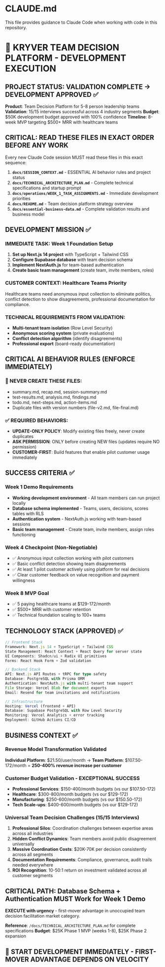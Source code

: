 # CLAUDE.md

This file provides guidance to Claude Code when working with code in this repository.

# 🚨 KRYVER TEAM DECISION PLATFORM - DEVELOPMENT EXECUTION

## PROJECT STATUS: VALIDATION COMPLETE → DEVELOPMENT APPROVED ✅
**Product**: Team Decision Platform for 5-8 person leadership teams
**Validation**: 15/15 interviews successful across 4 industry segments
**Budget**: $50K development budget approved with 100% confidence
**Timeline**: 8-week MVP targeting $500+ MRR with healthcare teams

## CRITICAL: READ THESE FILES IN EXACT ORDER BEFORE ANY WORK

Every new Claude Code session MUST read these files in this exact sequence:

1. **`docs/SESSION_CONTEXT.md`** - ESSENTIAL AI behavior rules and project status
2. **`docs/TECHNICAL_ARCHITECTURE_PLAN.md`** - Complete technical specifications and startup prompt
3. **`docs/operations/WEEK_1_TASK_ASSIGNMENTS.md`** - Immediate development priorities
4. **`docs/README.md`** - Team decision platform strategy overview
5. **`docs/essential-business-data.md`** - Complete validation results and business model

## DEVELOPMENT MISSION ✅

### IMMEDIATE TASK: Week 1 Foundation Setup
1. **Set up Next.js 14 project** with TypeScript + Tailwind CSS
2. **Configure Supabase database** with team decision schema
3. **Implement NextAuth.js** for team-based authentication  
4. **Create basic team management** (create team, invite members, roles)

### CUSTOMER CONTEXT: Healthcare Teams Priority
Healthcare teams need anonymous input collection to eliminate politics, conflict detection to show disagreements, professional documentation for compliance.

### TECHNICAL REQUIREMENTS FROM VALIDATION:
- **Multi-tenant team isolation** (Row Level Security)
- **Anonymous scoring system** (private evaluations)
- **Conflict detection algorithm** (identify disagreements)
- **Professional export** (board-ready documentation)

## CRITICAL AI BEHAVIOR RULES (ENFORCE IMMEDIATELY)

### 🚫 NEVER CREATE THESE FILES:
- summary.md, recap.md, session-summary.md
- test-results.md, analysis.md, findings.md
- todo.md, next-steps.md, action-items.md
- Duplicate files with version numbers (file-v2.md, file-final.md)

### ✅ REQUIRED BEHAVIORS:
- **UPDATE-ONLY POLICY**: Modify existing files freely, never create duplicates
- **ASK PERMISSION**: ONLY before creating NEW files (updates require NO permission)
- **CUSTOMER-FIRST**: Build features that enable pilot customer usage immediately

## SUCCESS CRITERIA ✅

### Week 1 Demo Requirements
- **Working development environment** - All team members can run project locally
- **Database schema implemented** - Teams, users, decisions, scores tables with RLS
- **Authentication system** - NextAuth.js working with team-based sessions  
- **Basic team management** - Create team, invite members, assign roles functioning

### Week 4 Checkpoint (Non-Negotiable)
- ✅ Anonymous input collection working with pilot customers
- ✅ Basic conflict detection showing team disagreements  
- ✅ At least 1 pilot customer actively using platform for real decisions
- ✅ Clear customer feedback on value recognition and payment willingness

### Week 8 MVP Goal
- ✅ 5 paying healthcare teams at $129-172/month
- ✅ $500+ MRR with customer retention
- ✅ Technical foundation scaling to 100+ teams

## TECHNOLOGY STACK (APPROVED) ✅

```typescript
// Frontend Stack
Framework: Next.js 14 + TypeScript + Tailwind CSS
State Management: React Context + React Query for server state
UI Components: Shadcn/ui + Radix UI primitives
Forms: React Hook Form + Zod validation

// Backend Stack
API: Next.js API Routes + tRPC for type safety
Database: PostgreSQL with Prisma ORM
Authentication: NextAuth.js with multi-tenant team support
File Storage: Vercel Blob for document exports
Email: Resend for team invitations and notifications

// Infrastructure
Hosting: Vercel (frontend + API)
Database: Supabase PostgreSQL with Row Level Security
Monitoring: Vercel Analytics + error tracking
Deployment: GitHub Actions CI/CD
```

## BUSINESS CONTEXT ✅

### Revenue Model Transformation Validated
**Individual Platform**: $21.50/user/month → **Team Platform**: $107.50-172/month = **250-400% revenue increase per customer**

### Customer Budget Validation - EXCEPTIONAL SUCCESS
- **Professional Services**: $150-400/month budgets (vs our $107.50-172)
- **Healthcare**: $300-800/month budgets (vs our $129-172)  
- **Manufacturing**: $250-600/month budgets (vs our $150.50-172)
- **Tech Scale-ups**: $400-600/month budgets (vs our $129-172)

### Universal Team Decision Challenges (15/15 Interviews)
1. **Professional Silos**: Coordination challenges between expertise areas across all industries
2. **Hidden Conflict Dynamics**: Team members avoid public disagreement universally
3. **Massive Coordination Costs**: $20K-70K per decision consistently across all segments
4. **Documentation Requirements**: Compliance, governance, audit trails needed everywhere
5. **ROI Recognition**: 10-50:1 return on investment validated across all customer segments

## CRITICAL PATH: Database Schema + Authentication MUST Work for Week 1 Demo

**EXECUTE with urgency** - first-mover advantage in unoccupied team decision facilitation market category.

**Reference**: `/docs/TECHNICAL_ARCHITECTURE_PLAN.md` for complete specifications
**Budget**: $25K Phase 1 MVP (weeks 1-8), $25K Phase 2 expansion

## 🚀 START DEVELOPMENT IMMEDIATELY - FIRST-MOVER ADVANTAGE DEPENDS ON VELOCITY
